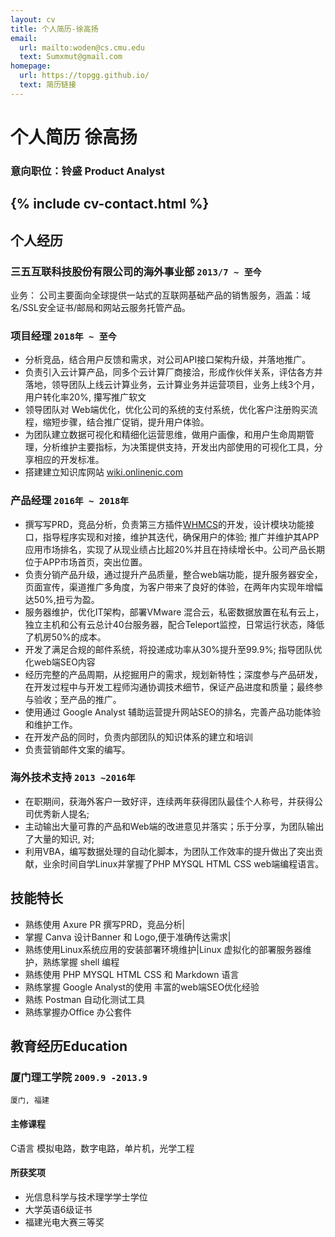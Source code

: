```yaml
---
layout: cv
title: 个人简历-徐高扬
email:
  url: mailto:woden@cs.cmu.edu
  text: Sumxmut@gmail.com
homepage:
  url: https://topgg.github.io/
  text: 简历链接
---
```


# 个人简历 **徐高扬**

<!--
include contact information from the front matter
Supported arguments:
    - homepage: url, text
    - phone
    - email
-->

### 意向职位：铃盛 Product Analyst 

{% include cv-contact.html %}
---
## **个人经历**  

###  **三五互联科技股份有限公司的海外事业部** `2013/7 ~ 至今`

业务： 公司主要面向全球提供一站式的互联网基础产品的销售服务，涵盖：域名/SSL安全证书/邮局和网站云服务托管产品。

### **项目经理** `2018年 ~ 至今`

- 分析竞品，结合用户反馈和需求，对公司API接口架构升级，并落地推广。
- 负责引入云计算产品，同多个云计算厂商接洽，形成作伙伴关系，评估各方并落地，领导团队上线云计算业务，云计算业务并运营项目，业务上线3个月，用户转化率20%, 攥写推广软文
- 领导团队对 Web端优化，优化公司的系统的支付系统，优化客户注册购买流程，缩短步骤，结合推广促销，提升用户体验。
- 为团队建立数据可视化和精细化运营思维，做用户画像，和用户生命周期管理，分析维护主要指标，为决策提供支持，开发出内部使用的可视化工具，分享相应的开发标准。
- 搭建建立知识库网站 [wiki.onlinenic.com ](wiki.onlinenic.com)

### **产品经理** `2016年 ~ 2018年`

- 撰写写PRD，竞品分析，负责第三方插件[WHMCS](https://marketplace.whmcs.com/product/category/Domain+Registrars)的开发，设计模块功能接口，指导程序实现和对接，维护其迭代，确保用户的体验; 推广并维护其APP应用市场排名，实现了从现业绩占比超20%并且在持续增长中。公司产品长期位于APP市场首页，突出位置。
- 负责分销产品升级，通过提升产品质量，整合web端功能，提升服务器安全，页面宣传，渠道推广多角度，为客户带来了良好的体验，在两年内实现年增幅达50%,扭亏为盈。
- 服务器维护，优化IT架构，部署VMware 混合云，私密数据放置在私有云上，独立主机和公有云总计40台服务器，配合Teleport监控，日常运行状态，降低了机房50%的成本。
- 开发了满足合规的邮件系统，将投递成功率从30%提升至99.9%; 指导团队优化web端SEO内容
- 经历完整的产品周期，从挖掘用户的需求，规划新特性；深度参与产品研发，在开发过程中与开发工程师沟通协调技术细节，保证产品进度和质量；最终参与验收；至产品的推广。
- 使用通过 Google Analyst 辅助运营提升网站SEO的排名，完善产品功能体验和维护工作。
- 在开发产品的同时，负责内部团队的知识体系的建立和培训
- 负责营销邮件文案的编写。

### **海外技术支持** `2013 ~2016年 `

- 在职期间，获海外客户一致好评，连续两年获得团队最佳个人称号，并获得公司优秀新人提名; 
- 主动输出大量可靠的产品和Web端的改进意见并落实；乐于分享，为团队输出了大量的知识, 对;
- 利用VBA，编写数据处理的自动化脚本，为团队工作效率的提升做出了突出贡献，业余时间自学Linux并掌握了PHP MYSQL HTML CSS web端编程语言。

## **技能特长** 

- 熟练使用 Axure PR 撰写PRD，竞品分析|
- 掌握 Canva 设计Banner 和 Logo,便于准确传达需求|
- 熟练使用Linux系统应用的安装部署环境维护|Linux 虚拟化的部署服务器维护，熟练掌握 shell 编程
- 熟练使用 PHP MYSQL HTML CSS 和 Markdown 语言
- 熟练掌握 Google Analyst的使用 丰富的web端SEO优化经验
- 熟练 Postman 自动化测试工具
- 熟练掌握办Office 办公套件

## 教育经历Education 

### **厦门理工学院** `2009.9 -2013.9`

```
厦门, 福建
```
#### **主修课程**

C语言 模拟电路，数字电路，单片机，光学工程 

#### **所获奖项**
- 光信息科学与技术理学学士学位
- 大学英语6级证书
- 福建光电大赛三等奖


<!-- ### Footer

Last updated: june 2020 -->
